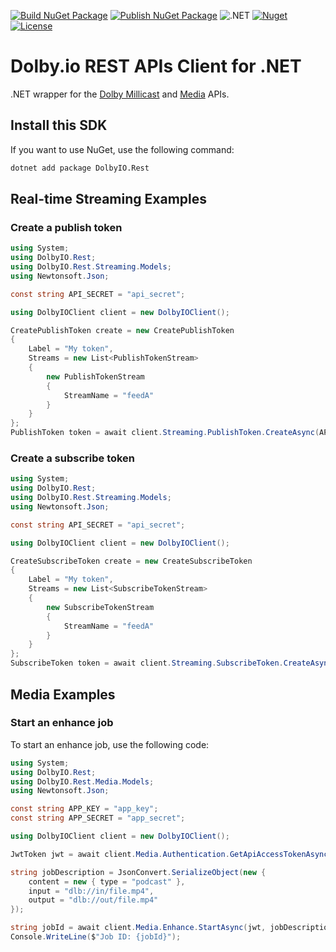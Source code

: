 [![Build NuGet Package](https://github.com/DolbyIO/dolbyio-rest-apis-client-dotnet/actions/workflows/build-package.yml/badge.svg)](https://github.com/DolbyIO/dolbyio-rest-apis-client-dotnet/actions/workflows/build-package.yml)
[![Publish NuGet Package](https://github.com/DolbyIO/dolbyio-rest-apis-client-dotnet/actions/workflows/publish-package.yml/badge.svg)](https://github.com/DolbyIO/dolbyio-rest-apis-client-dotnet/actions/workflows/publish-package.yml)
![.NET](https://img.shields.io/badge/dynamic/xml?label=.NET&query=%2F%2FTargetFramework%5B1%5D&url=https%3A%2F%2Fraw.githubusercontent.com%2FDolbyIO%2Fdolbyio-rest-apis-client-dotnet%2Fmain%2FDolbyIO.Rest%2FDolbyIO.Rest.csproj)
[![Nuget](https://img.shields.io/nuget/v/DolbyIO.Rest)](https://www.nuget.org/packages/DolbyIO.Rest)
[![License](https://img.shields.io/github/license/DolbyIO/dolbyio-rest-apis-client-dotnet)](LICENSE)

# Dolby.io REST APIs Client for .NET

.NET wrapper for the [Dolby Millicast](https://docs.dolby.io/streaming-apis/reference) and [Media](https://docs.dolby.io/media-processing/reference/media-enhance-overview) APIs.

## Install this SDK

If you want to use NuGet, use the following command:

```bash
dotnet add package DolbyIO.Rest
```

## Real-time Streaming Examples

### Create a publish token

```csharp
using System;
using DolbyIO.Rest;
using DolbyIO.Rest.Streaming.Models;
using Newtonsoft.Json;

const string API_SECRET = "api_secret";

using DolbyIOClient client = new DolbyIOClient();

CreatePublishToken create = new CreatePublishToken
{
    Label = "My token",
    Streams = new List<PublishTokenStream>
    {
        new PublishTokenStream
        {
            StreamName = "feedA"
        }
    }
};
PublishToken token = await client.Streaming.PublishToken.CreateAsync(API_SECRET, create);
```

### Create a subscribe token

```csharp
using System;
using DolbyIO.Rest;
using DolbyIO.Rest.Streaming.Models;
using Newtonsoft.Json;

const string API_SECRET = "api_secret";

using DolbyIOClient client = new DolbyIOClient();

CreateSubscribeToken create = new CreateSubscribeToken
{
    Label = "My token",
    Streams = new List<SubscribeTokenStream>
    {
        new SubscribeTokenStream
        {
            StreamName = "feedA"
        }
    }
};
SubscribeToken token = await client.Streaming.SubscribeToken.CreateAsync(API_SECRET, create);
```

## Media Examples

### Start an enhance job

To start an enhance job, use the following code:

```csharp
using System;
using DolbyIO.Rest;
using DolbyIO.Rest.Media.Models;
using Newtonsoft.Json;

const string APP_KEY = "app_key";
const string APP_SECRET = "app_secret";

using DolbyIOClient client = new DolbyIOClient();

JwtToken jwt = await client.Media.Authentication.GetApiAccessTokenAsync(APP_KEY, APP_SECRET);

string jobDescription = JsonConvert.SerializeObject(new {
    content = new { type = "podcast" },
    input = "dlb://in/file.mp4",
    output = "dlb://out/file.mp4"
});

string jobId = await client.Media.Enhance.StartAsync(jwt, jobDescription);
Console.WriteLine($"Job ID: {jobId}");
```
